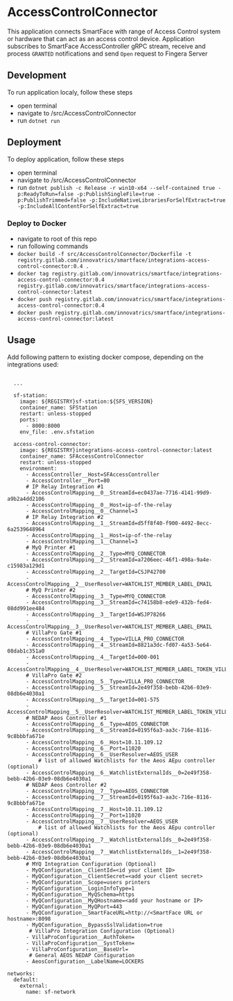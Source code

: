 # AccessControlConnector
This application connects SmartFace with range of Access Control system or hardware that can act as an access control device.
Application subscribes to SmartFace AccessController gRPC stream, receive and process `GRANTED` notifications and send `Open` request to Fingera Server

## Development
To run application localy, follow these steps
 - open terminal
 - navigate to /src/AccessControlConnector
 - run `dotnet run`

 ## Deployment
 To deploy application, follow these steps
 - open terminal
 - navigate to /src/AccessControlConnector
 - run `dotnet publish -c Release -r win10-x64 --self-contained true -p:ReadyToRun=false -p:PublishSingleFile=true -p:PublishTrimmed=false -p:IncludeNativeLibrariesForSelfExtract=true -p:IncludeAllContentForSelfExtract=true`

### Deploy to Docker
- navigate to root of this repo
- run following commands
 - `docker build -f src/AccessControlConnector/Dockerfile -t registry.gitlab.com/innovatrics/smartface/integrations-access-control-connector:0.4 .`
 - `docker tag registry.gitlab.com/innovatrics/smartface/integrations-access-control-connector:0.4 registry.gitlab.com/innovatrics/smartface/integrations-access-control-connector:latest`
 - `docker push registry.gitlab.com/innovatrics/smartface/integrations-access-control-connector:0.4`
 - `docker push registry.gitlab.com/innovatrics/smartface/integrations-access-control-connector:latest`

## Usage
Add following pattern to existing docker compose, depending on the integrations used:

```
      
  ...

  sf-station:
    image: ${REGISTRY}sf-station:${SFS_VERSION}
    container_name: SFStation
    restart: unless-stopped
    ports:
      - 8000:8000
    env_file: .env.sfstation

  access-control-connector:
    image: ${REGISTRY}integrations-access-control-connector:latest
    container_name: SFAccessControlConnector
    restart: unless-stopped
    environment:
      - AccessController__Host=SFAccessController
      - AccessController__Port=80
      # IP Relay Integration #1
      - AccessControlMapping__0__StreamId=ec0437ae-7716-4141-99d9-a9b2a4dd2106
      - AccessControlMapping__0__Host=ip-of-the-relay
      - AccessControlMapping__0__Channel=3
      # IP Relay Integration #2
      - AccessControlMapping__1__StreamId=d5ff8f40-f900-4492-8ecc-6a2539648964
      - AccessControlMapping__1__Host=ip-of-the-relay
      - AccessControlMapping__1__Channel=3
      # MyQ Printer #1
      - AccessControlMapping__2__Type=MYQ_CONNECTOR
      - AccessControlMapping__2__StreamId=a7206eec-46f1-498a-9a4e-c15983a129d1
      - AccessControlMapping__2__TargetId=CSJP42700
      - AccessControlMapping__2__UserResolver=WATCHLIST_MEMBER_LABEL_EMAIL
      # MyQ Printer #2
      - AccessControlMapping__3__Type=MYQ_CONNECTOR
      - AccessControlMapping__3__StreamId=c74158b8-ede9-432b-fed4-08dd991ee484
      - AccessControlMapping__3__TargetId=WSJP78266
      - AccessControlMapping__3__UserResolver=WATCHLIST_MEMBER_LABEL_EMAIL
      # VillaPro Gate #1 
      - AccessControlMapping__4__Type=VILLA_PRO_CONNECTOR
      - AccessControlMapping__4__StreamId=8821a3dc-fd07-4a53-5e64-08dab1c351a0
      - AccessControlMapping__4__TargetId=000-001
      - AccessControlMapping__4__UserResolver=WATCHLIST_MEMBER_LABEL_TOKEN_VILLAPRO
      # VillaPro Gate #2 
      - AccessControlMapping__5__Type=VILLA_PRO_CONNECTOR
      - AccessControlMapping__5__StreamId=2e49f358-bebb-42b6-03e9-08db6e4030a1
      - AccessControlMapping__5__TargetId=001-575
      - AccessControlMapping__5__UserResolver=WATCHLIST_MEMBER_LABEL_TOKEN_VILLAPRO
      # NEDAP Aeos Controller #1
      - AccessControlMapping__6__Type=AEOS_CONNECTOR 
      - AccessControlMapping__6__StreamId=0195f6a3-aa3c-716e-8116-9c8bbbfa671e
      - AccessControlMapping__6__Host=10.11.109.12
      - AccessControlMapping__6__Port=11020
      - AccessControlMapping__6__UserResolver=AEOS_USER
          # list of allowed Watchlists for the Aeos AEpu controller (optional)
      - AccessControlMapping__6__WatchlistExternalIds__0=2e49f358-bebb-42b6-03e9-08db6e4030a1
      # NEDAP Aeos Controller #2
      - AccessControlMapping__7__Type=AEOS_CONNECTOR 
      - AccessControlMapping__7__StreamId=0195f6a3-aa3c-716e-8116-9c8bbbfa671e
      - AccessControlMapping__7__Host=10.11.109.12
      - AccessControlMapping__7__Port=11020
      - AccessControlMapping__7__UserResolver=AEOS_USER
          # list of allowed Watchlists for the Aeos AEpu controller (optional)
      - AccessControlMapping__7__WatchlistExternalIds__0=2e49f358-bebb-42b6-03e9-08db6e4030a1
      - AccessControlMapping__7__WatchlistExternalIds__1=2e49f358-bebb-42b6-03e9-08db6e4030a1
      # MYQ Integration Configuration (Optional)
      - MyQConfiguration__ClientId=<id your client ID>
      - MyQConfiguration__ClientSecret=<add your client secret>
      - MyQConfiguration__Scope=users printers
      - MyQConfiguration__LoginInfoType=1
      - MyQConfiguration__MyQSchema=https
      - MyQConfiguration__MyQHostname=<add your hostname or IP>
      - MyQConfiguration__MyQPort=443
      - MyQConfiguration__SmartFaceURL=http://<SmartFace URL or hostname>:8098
      - MyQConfiguration__BypassSslValidation=true
       # VillaPro Integration Configuration (Optional)
      - VillaProConfiguration__AuthToken=
      - VillaProConfiguration__SystToken=
      - VillaProConfiguration__BaseUrl=
       # General AEOS NEDAP Configuration 
      - AeosConfiguration__LabelName=LOCKERS

networks:
  default:
    external:
      name: sf-network

```
